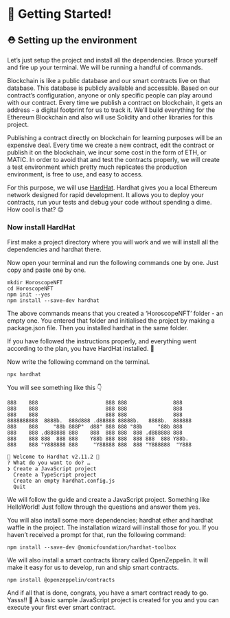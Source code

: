 # 🌈 Getting Started!
## ⛑ Setting up the environment

Let’s just setup the project and install all the dependencies. Brace yourself and fire up your terminal. We will be running a handful of commands.

Blockchain is like a public database and our smart contracts live on that database. This database is publicly available and accessible. Based on our contract’s configuration, anyone or only specific people can play around with our contract. Every time we publish a contract on blockchain, it gets an address - a digital footprint for us to track it. We’ll build everything for the Ethereum Blockchain and also will use Solidity and other libraries for this project.

Publishing a contract directly on blockchain for learning purposes will be an expensive deal. Every time we create a new contract, edit the contract or publish it on the blockchain, we incur some cost in the form of ETH, or MATIC. In order to avoid that and test the contracts properly, we will create a test environment which pretty much replicates the production environment, is free to use, and easy to access.

For this purpose, we will use  [HardHat](https://hardhat.org/). Hardhat gives you a local Ethereum network designed for rapid development. It allows you to deploy your contracts, run your tests and debug your code without spending a dime. How cool is that? 😊

### Now install HardHat

First make a project directory where you will work and we will install all the dependencies and hardhat there.

Now open your terminal and run the following commands one by one. Just copy and paste one by one.

```
mkdir HoroscopeNFT
cd HoroscopeNFT
npm init --yes
npm install --save-dev hardhat
```

The above commands means that you created a ‘HoroscopeNFT’ folder - an empty one. You entered that folder and initialised the project by making a package.json file. Then you installed hardhat in the same folder.

If you have followed the instructions properly, and everything went according to the plan, you have HardHat installed. 🎉

Now write the following command on the terminal.

```
npx hardhat
```

You will see something like this 👇

```
888    888                      888 888               888
888    888                      888 888               888
888    888                      888 888               888
8888888888  8888b.  888d888 .d88888 88888b.   8888b.  888888
888    888     "88b 888P"  d88" 888 888 "88b     "88b 888
888    888 .d888888 888    888  888 888  888 .d888888 888
888    888 888  888 888    Y88b 888 888  888 888  888 Y88b.
888    888 "Y888888 888     "Y88888 888  888 "Y888888  "Y888

👷 Welcome to Hardhat v2.11.2 👷‍
? What do you want to do? … 
❯ Create a JavaScript project
  Create a TypeScript project
  Create an empty hardhat.config.js
  Quit
```

We will follow the guide and create a JavaScript project. Something like HelloWorld! Just follow through the questions and answer them yes.

You will also install some more dependencies; hardhat ether and hardhat waffle in the project. The installation wizard will install those for you. If you haven’t received a prompt for that, run the following command:

```
npm install --save-dev @nomicfoundation/hardhat-toolbox
```

We will also install a smart contracts library called OpenZeppelin. It will make it easy for us to develop, run and ship smart contracts.

```
npm install @openzeppelin/contracts
```

And if all that is done, congrats, you have a smart contract ready to go. Yasss!! 🚀 A basic sample JavaScript project is created for you and you can execute your first ever smart contract.
